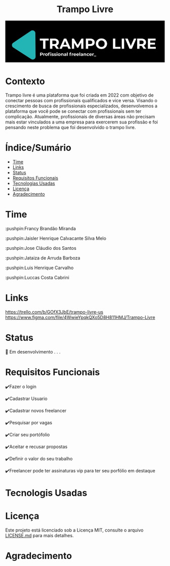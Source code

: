 <h1 align="center">Trampo Livre</h1>
<img src="Trampo livre01.png">

Contexto
=================
Trampo livre é uma plataforma que foi criada em 2022 com objetivo de conectar pessoas com profissionais qualificados e vice versa. Visando o crescimento de busca de profissionais especializados, desenvolvemos a plataforma que você pode se conectar com profissionais sem ter complicação.
Atualmente, profissionais de diversas áreas não precisam mais estar vinculados a uma empresa para exercerem sua profissão e foi pensando neste problema que foi desenvolvido o trampo livre.

Índice/Sumário
=================
<!--ts-->
   * [Time](#Time)
   * [Links](#Links)
   * [Status](#Status)
   * [Requisitos Funcionais](#Requisitos-Funcionais)
   * [Tecnologias Usadas](#Tecnologis-Usadas)
   * [Licença](#Licença)
   * [Agradecimento](#Agradecimento)
<!--te-->

Time
=================
<p>:pushpin:Francy Brandão Miranda</p>
<p>:pushpin:Jaisler Henrique Calvacante Silva Melo</p>
<p>:pushpin:Jose Cláudio dos Santos</p>
<p>:pushpin:Jataiza de Arruda Barboza</p>
<p>:pushpin:Luis Henrique Carvalho</p>
<p>:pushpin:Luccas Costa Cabrini</p>

Links
=================

https://trello.com/b/GOfX3JbE/trampo-livre-us
https://www.figma.com/file/4WwieYpqkQXo5D8H811HMJ/Trampo-Livre

Status
=================
🚧 Em desenvolvimento . . .

Requisitos Funcionais
=================
✔️Fazer o login

✔️Cadastrar Usuario

✔️Cadastrar novos freelancer

✔️Pesquisar por vagas

✔️Criar seu portófolio

✔️Aceitar e recusar propostas

✔️Definir o valor do seu trabalho

✔️Freelancer pode ter assinaturas vip para ter seu porfólio em destaque

Tecnologis Usadas
=================

Licença
=================
Este projeto está licenciado sob a Licença MIT,  consulte o arquivo [LICENSE.md](LICENSE.md) para mais detalhes.

Agradecimento
=================
